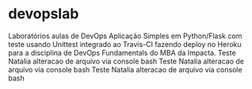 # devopslab
Laboratórios aulas de DevOps
Aplicação Simples em Python/Flask com teste usando Unittest integrado ao Travis-CI fazendo deploy no Heroku para a disciplina de DevOps Fundamentals do MBA da Impacta.
Teste Natalia alteracao de arquivo via console bash
Teste Natalia alteracao de arquivo via console bash
Teste Natalia alteracao de arquivo via console bash
